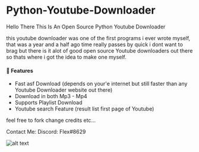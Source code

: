 # Python-Youtube-Downloader

Hello There This Is An Open Source Python Youtube Downloader

this youtube downloader was one of the first programs i ever wrote myself,
that was a year and a half ago time really passes by quick i dont want to brag
but there is it alot of good open source Youtube downloaders out there so thats
where i got the idea to make one myself.

<h4>📕 Features</h4>

<!-- BLOG-POST-LIST:START -->
- Fast asf Download (depends on your'e internet but still faster than any Youtube Downloader website out there)
- Download in both Mp3 - Mp4 
-  Supports Playlist Download
- Youtube search Feature (result list first page of Youtube)
<!-- BLOG-POST-LIST:END -->






feel free to fork change credits etc...

Contact Me:
Discord: Flex#8629

![alt text](https://cdn.discordapp.com/attachments/937168050564771870/938548662345277500/1.png)



